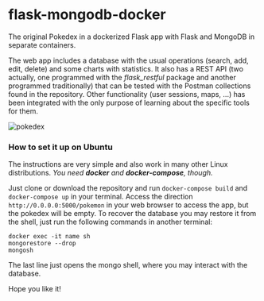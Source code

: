 # flask-mongodb-docker

The original Pokedex in a dockerized Flask app with Flask and MongoDB in separate containers.

The web app includes a database with the usual operations (search, add, edit, delete) and some charts with statistics. It also has a REST API (two actually, one programmed with the *flask_restful* package and another programmed traditionally) that can be tested with the Postman collections found in the repository.
Other functionality (user sessions, maps, ...) has been integrated with the only purpose of learning about the specific tools for them.

![pokedex](https://user-images.githubusercontent.com/24246102/234062059-e1b8b4a8-563c-4a28-b625-3e65ea943708.png)

### How to set it up on Ubuntu

The instructions are very simple and also work in many other Linux distributions. *You need **docker** and **docker-compose**, though.*

Just clone or download the repository and run `docker-compose build` and `docker-compose up` in your terminal.
Access the direction `http://0.0.0.0:5000/pokemon` in your web browser to access the app, but the pokedex will be empty.
To recover the database you may restore it from the shell, just run the following commands in another terminal:
```
docker exec -it name sh
mongorestore --drop
mongosh
```
The last line just opens the mongo shell, where you may interact with the database.

Hope you like it!
